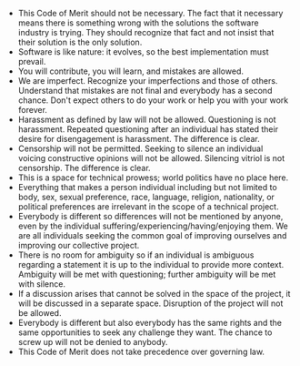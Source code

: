 - This Code of Merit should not be necessary. The fact that it necessary means there is something wrong with the solutions the software industry is trying. They should recognize that fact and not insist that their solution is the only solution.
- Software is like nature: it evolves, so the best implementation must prevail.
- You will contribute, you will learn, and mistakes are allowed.
- We are imperfect. Recognize your imperfections and those of others. Understand that mistakes are not final and everybody has a second chance. Don't expect others to do your work or help you with your work forever. 
- Harassment as defined by law will not be allowed. Questioning is not harassment. Repeated questioning after an individual has stated their desire for disengagement is harassment. The difference is clear.
- Censorship will not be permitted. Seeking to silence an individual voicing constructive opinions will not be allowed. Silencing vitriol is not censorship. The difference is clear.
- This is a space for technical prowess; world politics have no place here.
- Everything that makes a person individual including but not limited to body, sex, sexual preference, race, language, religion, nationality, or political preferences are irrelevant in the scope of a technical project.
- Everybody is different so differences will not be mentioned by anyone, even by the individual suffering/experiencing/having/enjoying them. We are all individuals seeking the common goal of improving ourselves and improving our collective project.
- There is no room for ambiguity so if an individual is ambiguous regarding a statement it is up to the individual to provide more context. Ambiguity will be met with questioning; further ambiguity will be met with silence.
- If a discussion arises that cannot be solved in the space of the project, it will be discussed in a separate space. Disruption of the project will not be allowed.
- Everybody is different but also everybody has the same rights and the same opportunities to seek any challenge they want. The chance to screw up will not be denied to anybody.
- This Code of Merit does not take precedence over governing law.
